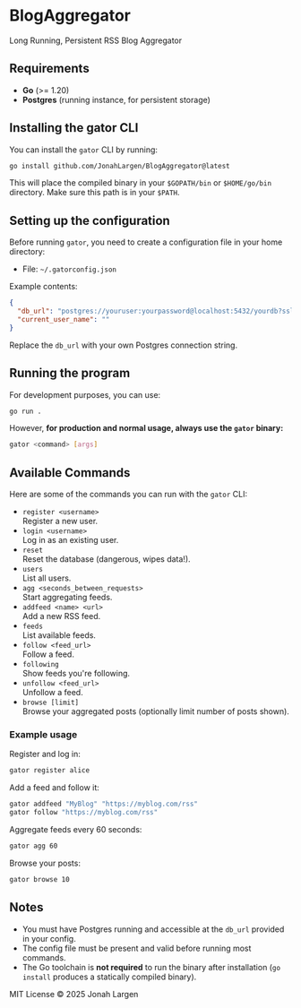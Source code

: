 # BlogAggregator

Long Running, Persistent RSS Blog Aggregator

## Requirements

- **Go** (>= 1.20)
- **Postgres** (running instance, for persistent storage)

## Installing the gator CLI

You can install the `gator` CLI by running:

```bash
go install github.com/JonahLargen/BlogAggregator@latest
```

This will place the compiled binary in your `$GOPATH/bin` or `$HOME/go/bin` directory. Make sure this path is in your `$PATH`.

## Setting up the configuration

Before running `gator`, you need to create a configuration file in your home directory:

- File: `~/.gatorconfig.json`

Example contents:

```json
{
  "db_url": "postgres://youruser:yourpassword@localhost:5432/yourdb?sslmode=disable",
  "current_user_name": ""
}
```

Replace the `db_url` with your own Postgres connection string.

## Running the program

For development purposes, you can use:

```bash
go run .
```

However, **for production and normal usage, always use the `gator` binary:**

```bash
gator <command> [args]
```

## Available Commands

Here are some of the commands you can run with the `gator` CLI:

- `register <username>`  
  Register a new user.
- `login <username>`  
  Log in as an existing user.
- `reset`  
  Reset the database (dangerous, wipes data!).
- `users`  
  List all users.
- `agg <seconds_between_requests>`  
  Start aggregating feeds.
- `addfeed <name> <url>`  
  Add a new RSS feed.
- `feeds`  
  List available feeds.
- `follow <feed_url>`  
  Follow a feed.
- `following`  
  Show feeds you're following.
- `unfollow <feed_url>`  
  Unfollow a feed.
- `browse [limit]`  
  Browse your aggregated posts (optionally limit number of posts shown).

### Example usage

Register and log in:

```bash
gator register alice
```

Add a feed and follow it:

```bash
gator addfeed "MyBlog" "https://myblog.com/rss"
gator follow "https://myblog.com/rss"
```

Aggregate feeds every 60 seconds:

```bash
gator agg 60
```

Browse your posts:

```bash
gator browse 10
```

## Notes

- You must have Postgres running and accessible at the `db_url` provided in your config.
- The config file must be present and valid before running most commands.
- The Go toolchain is **not required** to run the binary after installation (`go install` produces a statically compiled binary).

MIT License © 2025 Jonah Largen